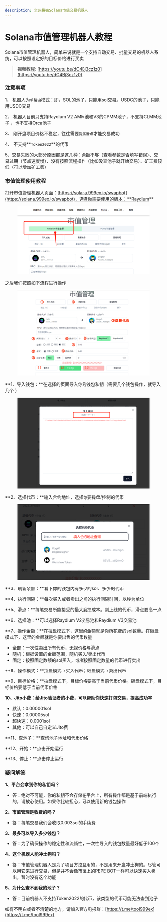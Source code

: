 ```yaml
---
description: 全网最强Solana市值交易机器人
---
```


# Solana市值管理机器人教程

Solana市值管理机器人，简单来说就是一个支持自动交易、批量交易的机器人系统，可以按照设定好的目标价格进行买卖


> **视频教程**: [https://youtu.be/dC4Bj3cz1z0](https://youtu.be/dC4Bj3cz1z0)


### 注意事项

1、 机器人为`单路由`模式：即，SOL的池子，只能用sol交易。USDC的池子，只能用USDC交易&#x20;

2、 机器人目前只支持Raydium V2 AMM池和V3的CPMM池子，不支持CLMM池子 ，也不支持Orca池子

3、 刚开盘项目价格不稳定，往往需要`提高滑点`才能交易成功&#x20;

4、 不支持**`Token2022`**的代币

5、交易失败的大部分原因都是这几种：余额不够（查看参数是否填写错误）、交易过期（节点速度慢）、没有按照流程操作（比如没查池子就开始交易）、矿工费较低（可以增加矿工费）

### 市值管理使用教程

打开市值管理机器人页面：[https://solana.999ex.io/swapbot](https://solana.999ex.io/swapbot)，选择你需要使用的版本：**Raydium**

<figure><img src="../.gitbook/assets/raydium市值管理.png" alt=""><figcaption></figcaption></figure>

之后我们按照如下流程进行操作

<figure><img src="../.gitbook/assets/市值管理.jpg" alt=""><figcaption></figcaption></figure>

**1、导入钱包：**在选择的页面导入你的钱包私钥（需要几个钱包操作，就导入几个 ）

<figure><img src="../.gitbook/assets/导入钱包.png" alt=""><figcaption></figcaption></figure>

**2、选择代币：**输入合约地址，选择你要操盘/控制的代币

<figure><img src="../.gitbook/assets/查询代币.png" alt=""><figcaption></figcaption></figure>

**3、刷新余额：**看下你的钱包内有多少的sol、多少的代币

**4、执行间隔：**每次买入或者卖出之间的执行间隔时间，以秒为单位

**5、滑点：**每笔交易所能接受的最大磨损成本。刚上线的代币，滑点要高一点

**6、选择池：**可以选择Raydium V2交易池和Raydium V3交易池

**7、操作金额：**在拉盘模式下，这里的金额就是你所花费的sol数量。在砸盘模式下，这里的金额就是你要出售的代币数量

* 全部：一次性卖出所有代币，无视价格与滑点
* 随机：根据设置的金额范围，随机买入/卖出代币
* 固定：按照固定数额的sol买入，或者按照固定数量的代币进行卖出

**8、操作模式：**拉盘模式→买入代币；砸盘模式→卖出代币

**9、目标价格：**拉盘模式下，目标价格要高于当前代币价格。砸盘模式下，目标价格要低于当前代币价格

**10、Jito小费：给Jito验证者的小费，可以帮助你快速打包交易，提高成功率**

* 默认：0.000001sol
* 快速：0.00005sol
* 超快速：0.0001sol
* 其他：可以自己自定义Jito费

**11、查池子：**查询池子地址和代币价格

**12、开始：**点击开始运行

**13、停止：**点击停止运行

### 疑问解答

**1、平台会拿到你的私钥吗？**&#x20;

* 答：绝对不可能，你的私钥不会存储在平台上，所有操作都是基于前端执行的，请放心使用。如果你比较担心，可以使用新的钱包操作

**2、市值管理是收费的吗？**

* 答：每笔交易我们会收取0.003sol的手续费

**3、最多可以导入多少钱包？**

* 答：为了确保操作的稳定性和流畅性，一次性导入的钱包数量最好低于100个

**4、这个机器人能冲土狗吗？**

* 答：市值管理机器人是为了项目方控盘用的，不是用来开盘冲土狗的。尽管可以用它来进行交易，但是并不会像市面上的PEPE BOT一样可以快速买入卖出，暂时没有这个功能

**5、为什么查不到我的池子？**

* 答：目前机器人不支持Token2022的代币，该类型的代币可能无法查到池子

如有不明白或者不清楚的地方，请加入官方电报群：[https://t.me/tool999ex](https://t.me/tool999ex)
